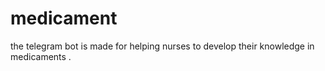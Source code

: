 # medicament
the telegram bot is made for helping nurses to develop their knowledge in medicaments . 
